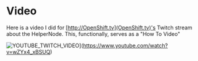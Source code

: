 # Video

Here is a video I did for [http://OpenShift.tv](OpenShift.tv)'s Twitch stream about the HelperNode. This, functionally, serves as a "How To Video"

![YOUTUBE_TWITCH_VIDEO](https://img.youtube.com/vi/wZYx4_xBSUQ/0.jpg)](https://www.youtube.com/watch?v=wZYx4_xBSUQ)
